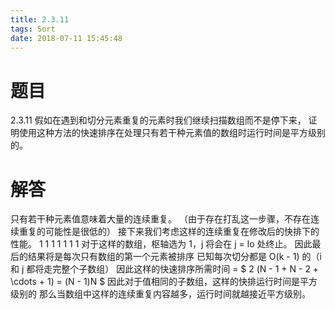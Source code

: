```yaml
---
title: 2.3.11
tags: Sort
date: 2018-07-11 15:45:48
---
```


# 题目

2.3.11
假如在遇到和切分元素重复的元素时我们继续扫描数组而不是停下来，
证明使用这种方法的快速排序在处理只有若干种元素值的数组时运行时间是平方级别的。

# 解答

只有若干种元素值意味着大量的连续重复。
（由于存在打乱这一步骤，不存在连续重复的可能性是很低的）
接下来我们考虑这样的连续重复在修改后的快排下的性能。
1 1 1 1 1 1 1
对于这样的数组，枢轴选为 1，j 将会在 j = lo 处终止。
因此最后的结果将是每次只有数组的第一个元素被排序
已知每次切分都是 O(k - 1) 的（i 和 j 都将走完整个子数组）
因此这样的快速排序所需时间 = $ 2  (N - 1 + N - 2 + \cdots + 1) = (N - 1)N $
因此对于值相同的子数组，这样的快排运行时间是平方级别的
那么当数组中这样的连续重复内容越多，运行时间就越接近平方级别。